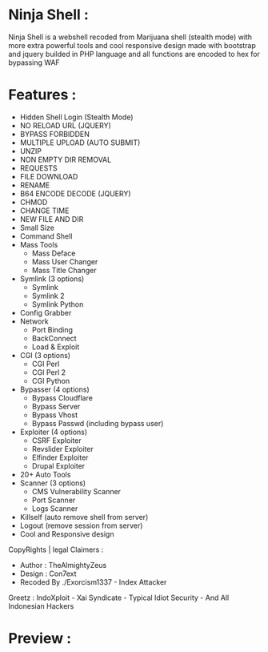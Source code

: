 # Ninja Shell : 
Ninja Shell is a webshell recoded from Marijuana shell (stealth mode) with more extra powerful tools and cool responsive design made with bootstrap and jquery
builded in PHP language and all functions are encoded to hex for bypassing WAF

# Features :
* Hidden Shell Login (Stealth Mode)
* NO RELOAD URL (JQUERY)
* BYPASS FORBIDDEN
* MULTIPLE UPLOAD (AUTO SUBMIT)
* UNZIP
* NON EMPTY DIR REMOVAL
* REQUESTS
* FILE DOWNLOAD
* RENAME
* B64 ENCODE DECODE (JQUERY)
* CHMOD
* CHANGE TIME
* NEW FILE AND DIR
* Small Size
* Command Shell
* Mass Tools
    * Mass Deface
    * Mass User Changer 
    * Mass Title Changer
* Symlink (3 options)
    * Symlink
    * Symlink 2
    * Symlink Python
* Config Grabber
* Network
    * Port Binding
    * BackConnect
    * Load & Exploit
* CGI (3 options)
    * CGI Perl 
    * CGI Perl 2
    * CGI Python
* Bypasser (4 options)
    * Bypass Cloudflare
    * Bypass Server
    * Bypass Vhost
    * Bypass Passwd (including bypass user)
* Exploiter (4 options)
    * CSRF Exploiter
    * Revslider Exploiter
    * Elfinder Exploiter
    * Drupal Exploiter
* 20+ Auto Tools
* Scanner (3 options)
    * CMS Vulnerability Scanner
    * Port Scanner
    * Logs Scanner 
* Killself (auto remove shell from server)
* Logout (remove session from server)
* Cool and Responsive design

CopyRights | legal Claimers :
- Author : TheAlmightyZeus 
- Design : Con7ext 
- Recoded By ./Exorcism1337 - Index Attacker

Greetz : IndoXploit - Xai Syndicate - Typical Idiot Security - And All Indonesian Hackers

# Preview : 
